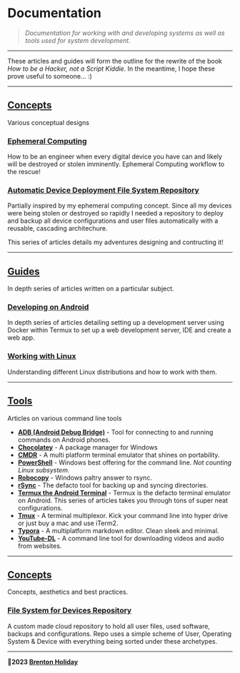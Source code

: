 # Documentation

> *Documentation for working with and developing systems as well as tools used for system development.*

---

These articles and guides will form the outline for the rewrite of the book *How to be a Hacker, not a Script Kiddie*. In the meantime, I hope these prove useful to someone... :) 

***

## [Concepts](./concepts)

Various conceptual designs

### [Ephemeral Computing](./concepts/ephemeral-computing)

How to be an engineer when every digital device you have can and likely will be destroyed or stolen imminently. Ephemeral Computing workflow to the rescue!

### [Automatic Device Deployment File System Repository](./concepts/file-system-repository)

Partially inspired by my ephemeral computing concept. Since all my devices were being stolen or destroyed so rapidly I needed a repository to deploy and backup all device configurations and user files automatically with a reusable, cascading architechure.

This series of articles details my adventures designing and contructing it!

***

## [Guides](./guides)

In depth series of articles written on a particular subject.

### [__Developing on Android__](./guides/developing-on-android)

In depth series of articles detailing setting up a development server using Docker within Termux to set up a web development server, IDE and create a web app.

### [Working with Linux](./guides/working-with-linux)

Understanding different Linux distributions and how to work with them.

***

## [Tools](./tools)

Articles on various command line tools

- **[ADB (Android Debug Bridge)](./tools/adb.md)** - Tool for connecting to and running commands on Android phones.
- **[Chocolatey](./tools/chocolatey-package-manager.md)** - A package manager for Windows
- **[CMDR](./tools/cmder.md)** - A multi platform terminal emulator that shines on portability.
- **[PowerShell](./tools/powershell.md)** - Windows best offering for the command line. *Not counting Linux subsystem.*
- **[Robocopy](./tools/robocopy.md)** - Windows paltry answer to rsync.
- **[rSync](./tools/rsync.md)** - The defacto tool for backing up and syncing directories.
- **[Termux the Android Terminal](./tools/termux/README.md)** - Termux is the defacto terminal emulator on Android. This series of articles takes you through tons of super neat configurations.
- **[Tmux](./tools/tmux.md)** - A terminal multiplexor. Kick your command line into hyper drive or just buy a mac and use iTerm2.
- **[Typora](./tools/typora.md)** - A multiplatform markdown editor. Clean sleek and minimal.
- **[YouTube-DL](./tools/youtube-dl.md)** - A command line tool for downloading videos and audio from websites.

***

## [Concepts](./concepts/README.md)

Concepts, aesthetics and best practices.

### [File System for Devices Repository](./concepts/file-system-repository/README.md)

A custom made cloud repository to hold all user files, used software, backups and configurations. Repo uses a simple scheme of User, Operating System & Device with everything being sorted under these archetypes.

***

**🤍2023 [Brenton Holiday](https://allmylinks.com/8rents)**
